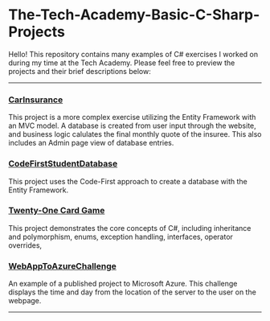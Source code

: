# The-Tech-Academy-Basic-C-Sharp-Projects
Hello! This repository contains many examples of C# exercises I worked on during my time at the Tech Academy. Please feel free to preview the projects and their brief descriptions below:

___

### [CarInsurance](https://github.com/BrooksRadtke/The-Tech-Academy-Basic-C-Sharp-Projects/tree/main/Basic%20C%23%20Programs/CarInsurance)
This project is a more complex exercise utilizing the Entity Framework with an MVC model. A database is created from user input through the website, and business logic calulates the final monthly quote of the insuree. This also includes an Admin page view of database entries. 

### [CodeFirstStudentDatabase](https://github.com/BrooksRadtke/The-Tech-Academy-Basic-C-Sharp-Projects/tree/main/Basic%20C%23%20Programs/CodeFirstStudentDatabase)
This project uses the Code-First approach to create a database with the Entity Framework.

### [Twenty-One Card Game](https://github.com/BrooksRadtke/The-Tech-Academy-Basic-C-Sharp-Projects/tree/main/Basic%20C%23%20Programs/Twenty-One)
This project demonstrates the core concepts of C#, including inheritance and polymorphism, enums, exception handling, interfaces, operator overrides, 

### [WebAppToAzureChallenge](https://github.com/BrooksRadtke/The-Tech-Academy-Basic-C-Sharp-Projects/tree/main/Basic%20C%23%20Programs/WebAppToAzureChallenge)
An example of a published project to Microsoft Azure. This challenge displays the time and day from the location of the server to the user on the webpage. 
___

